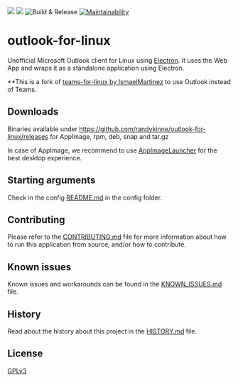 ![](https://img.shields.io/github/release/randykinne/outlook-for-linux.svg?style=flat)
![](https://img.shields.io/github/downloads/randykinne/outlook-for-linux/total.svg?style=flat)
![Build & Release](https://github.com/randykinne/outlook-for-linux/workflows/Build%20&%20Release/badge.svg)
[![Maintainability](https://api.codeclimate.com/v1/badges/a0be973a86a35f42ebee/maintainability)](https://codeclimate.com/github/randykinne/outlook-for-linux/maintainability)


# outlook-for-linux

Unofficial Microsoft Outlook client for Linux using [Electron](https://electronjs.org/).
It uses the Web App and wraps it as a standalone application using Electron.

**This is a fork of [teams-for-linux by IsmaelMartinez](https://github.com/IsmaelMartinez/teams-for-linux) to use Outlook instead of Teams.

## Downloads

Binaries available under https://github.com/randykinne/outlook-for-linux/releases for AppImage, rpm, deb, snap and tar.gz

In case of AppImage, we recommend to use [AppImageLauncher](https://github.com/TheAssassin/AppImageLauncher) for the best desktop experience.

## Starting arguments

Check in the config [README.md](app/config/README.md) in the config folder.

## Contributing

Please refer to the [CONTRIBUTING.md](CONTRIBUTING.md) file for more information about how to run this application from source, and/or how to contribute.

## Known issues

Known issues and workarounds can be found in the [KNOWN_ISSUES.md](KNOWN_ISSUES.md) file.

## History

Read about the history about this project in the [HISTORY.md](HISTORY.md) file.

## License

[GPLv3](LICENSE.md)
